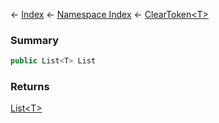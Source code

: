 ← [Index](Api-Index) ← [Namespace Index](Namespace-Index) ← [ClearToken\<T>](System.Collections.Generic.ClearToken`1)

### Summary

```csharp
public List<T> List
```

### Returns

[List\<T>](https://docs.microsoft.com/en-us/dotnet/api/System.Collections.Generic.List-1?view=netframework-4.6)

